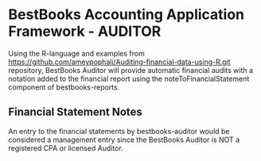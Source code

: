 # BestBooks Accounting Application Framework - AUDITOR

Using the R-language and examples from https://github.com/ameypophali/Auditing-financial-data-using-R.git repository, BestBooks Auditor will provide automatic financial audits with a notation added to the financial report using the noteToFinancialStatement component of bestbooks-reports.

## Financial Statement Notes

An entry to the financial statements by bestbooks-auditor would be considered a management entry since the BestBooks Auditor is NOT a registered CPA or licensed Auditor.
